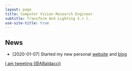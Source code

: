 ```yaml
---
layout: page
title: Computer Vision Research Engineer
subtitle: Transform And Lighting S.r.l.
use-site-title: true
---
```


## News
- [2020-01-07] Started my new personal [website](https://abaldacci.github.io) and [blog](https://abaldacci.github.io/2020-01-07-first-post/) 
 

<p>
 <a class="twitter-timeline"
 href="https://twitter.com/ABaldacci"
 data-widget-id="340639437736255489"
 data-chrome="nofooter noborders transparent" data-tweet-limit="3">I am tweeting (@ABaldacci)</a>
 <script>
						!function(d, s, id) {
							var js, fjs = d.getElementsByTagName(s)[0], p = /^http:/
									.test(d.location) ? 'http' : 'https';
							if (!d.getElementById(id)) {
								js = d.createElement(s);
								js.id = id;
								js.src = p
										+ "://platform.twitter.com/widgets.js";
								fjs.parentNode.insertBefore(js, fjs);
							}
						}(document, "script", "twitter-wjs");
 </script>
</p>
